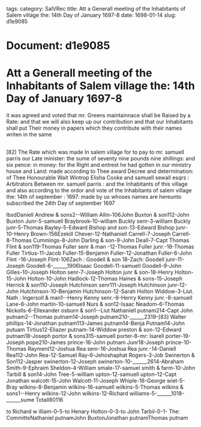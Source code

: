 tags: 
category: SalVRec
title: Att a Generall meeting of the Inhabitants of Salem village the: 14th Day of January 1697-8
date: 1698-01-14
slug: d1e9085




# Document: d1e9085


# Att a Generall meeting of the Inhabitants of Salem village the: 14th Day of January 1697-8 

it was agreed and voted that mr. Greens maintainnace shall be Raised by a Rate: and that we will also keep up our contribution and that our Inhabitants shall put Their money in papers which they contribute with their names writen in the same

## 

[82] The Rate which was made In salem village for to pay to mr. samuell parris our Late minister: the sume of seventy nine pounds nine shillings: and six pence: in money: for the Right and entrest he had gotten in our ministry house and Land: made according to Thee award Decree and determination: of Thee Honourable Wait Wintrop Elisha Cooke and samuell sewall esqrs : Arbitrators Between mr. samuell parris : and the Inhabitants of this village and also according to the ordor and vote of the Inhabitants of salem village the: 14th of september : 1697: made by us whoses names are hereunto subscribed the 24th Day of september 1697

lbsdDaniell Andrew & sons2--William Allin-106John Buxton & son112-John Buxton Junr-5-samuell Braybrook-10-william Buckly senr-3-william Buckly junr-5-Thomas Bayley-5-Edward Bishop and son-13-Edward Bishop junr-10-Henry Brown-156Ezekill Chever-12-Nathaniell Carrell-7-Joseph Carrell-8-Thomas Cummings-8-John Darling & son-9-John Deall-7-Capt Thomas Flint & son119-Thomas Fuller senr & man -12-Thomas Fuller junr.-18-Thomas Fuller Tirtius-11-Jacob Fuller-15-Benjamin Fuller-12-Jonathan Fuller-6-John Flint -16-Joseph Flint-106Zach : Goodell & son 18-Zach: Goodell junr-11-Joseph Goodell-6-______1906Isaac Goodell-11-samuell Goodell-9-John Gilles-10-Joseph Holton senr-7-Joseph Holton junr & son-18-Henry Holton-15-John Holton-10-John Hadlock-12-Thomas Haines & sons-15-Joseph Herrick & son110-Joseph Hutchinson senr111-Joseph Hutchinson junr-12-John Hutchinson-10-Benjamin Hutchinson-12-Sarah Holton Widdow-3-Liut. Nath : Ingersoll & man1--Henry Kenny senr.-8-Henry Kenny junr.-8-samuell Lane-6-John martin-10-samuell Nurs & son12-Isaac Neadom-6-Thomas Nickolls-6-Ellexander osburn & son1--Liut Nathaniell putnam214-Capt John putnam2--Thomas putnam14-Joseph putnam210-______2319-[83] Walter phillips-14-Jonathan putnam113-James putnam14-Benja Putnam14-John putuam Tirtius12-Eliazer putnam-14-Widdow preston & son-12-Edward putnam18-Joseph portor & sons315-samuell porter-8-mr: Isarell porter-19-Joseph pope210-James prince-16-John putnam Junr18-Joseph prince-10-Thomas Rayment12-Joshua Rea senr-16-Joshua Rea junr.-14-Daniell Rea112-John Rea-12-Samuel Ray-6-Jehoshaphat Rogers-3-Job Swinerton & Son112-Jasper swinerton-12-Joseph swinerton-10-______2614-Abraham Smith-9-Ephraim Sheldon-4-William smale-17-samuel smith & farm-10-John Tarbill & son14-John Tree-5-william upton-12-samuell upton-12-Capt Jonathan walcott-15-John Walcott-11-Joseph Whiple-16-George wiet-5-Bray wilkins-8-Benjamin wilkins-16-samuell wilkins-5-Thomas wilkins & sons1--Henry wilkins-12-John wilkins-12-Richard williams-5-______1018-______sume Totall80116

to Richard w illiam-0-5-to Henary Holton-0-3-to John Tarbil-0-1- The: CommitteNathaniel putnamJohn BuxtonJonathan putnamThomas putnam
